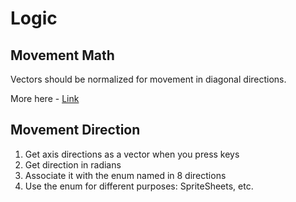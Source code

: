 ﻿# Logic

## Movement Math

Vectors should be normalized for movement in diagonal directions.

More here - [Link](https://www.youtube.com/watch?v=u70ZpQH1muc)

## Movement Direction

1. Get axis directions as a vector when you press keys
2. Get direction in radians
3. Associate it with the enum named in 8 directions
4. Use the enum for different purposes: SpriteSheets, etc.